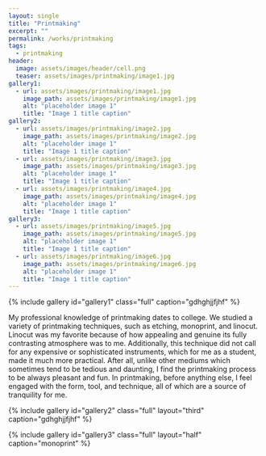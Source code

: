 ```yaml
---
layout: single
title: "Printmaking"
excerpt: ""
permalink: /works/printmaking
tags:
  - printmaking
header:
  image: assets/images/header/cell.png
  teaser: assets/images/printmaking/image1.jpg
gallery1:
  - url: assets/images/printmaking/image1.jpg
    image_path: assets/images/printmaking/image1.jpg
    alt: "placeholder image 1"
    title: "Image 1 title caption"
gallery2:
  - url: assets/images/printmaking/image2.jpg
    image_path: assets/images/printmaking/image2.jpg
    alt: "placeholder image 1"
    title: "Image 1 title caption"
  - url: assets/images/printmaking/image3.jpg
    image_path: assets/images/printmaking/image3.jpg
    alt: "placeholder image 1"
    title: "Image 1 title caption"
  - url: assets/images/printmaking/image4.jpg
    image_path: assets/images/printmaking/image4.jpg
    alt: "placeholder image 1"
    title: "Image 1 title caption"
gallery3:
  - url: assets/images/printmaking/image5.jpg
    image_path: assets/images/printmaking/image5.jpg
    alt: "placeholder image 1"
    title: "Image 1 title caption"
  - url: assets/images/printmaking/image6.jpg
    image_path: assets/images/printmaking/image6.jpg
    alt: "placeholder image 1"
    title: "Image 1 title caption"
---
```


{% include gallery id="gallery1" class="full" caption="gdhghjjfjhf" %}


My professional knowledge of printmaking dates to college. We studied a variety of printmaking techniques, such as etching, monoprint, and linocut. Linocut was my favorite because of how appealing and genuine its fully contrasting atmosphere was to me. Additionally, this technique did not call for any expensive or sophisticated instruments, which for me as a student, made it much more practical.
After all, unlike other mediums which sometimes tend to be tedious and daunting, I find the printmaking process to be always pleasant and fun. In printmaking, before anything else, I feel engaged with the form, tool, and technique, all of which are a source of tranquility for me.


{% include gallery id="gallery2" class="full" layout="third" caption="gdhghjjfjhf" %}

{% include gallery id="gallery3" class="full" layout="half" caption="monoprint" %}
